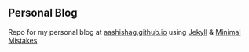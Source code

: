 ## Personal Blog

Repo for my personal blog at [aashishag.github.io](https://aashishag.github.io/About%20Me/) using [Jekyll](https://jekyllrb.com/) & [Minimal Mistakes](https://mademistakes.com/work/minimal-mistakes-jekyll-theme/)
